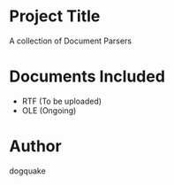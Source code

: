 # Project Title

A collection of Document Parsers

# Documents Included
* RTF (To be uploaded)
* OLE (Ongoing)

# Author
dogquake